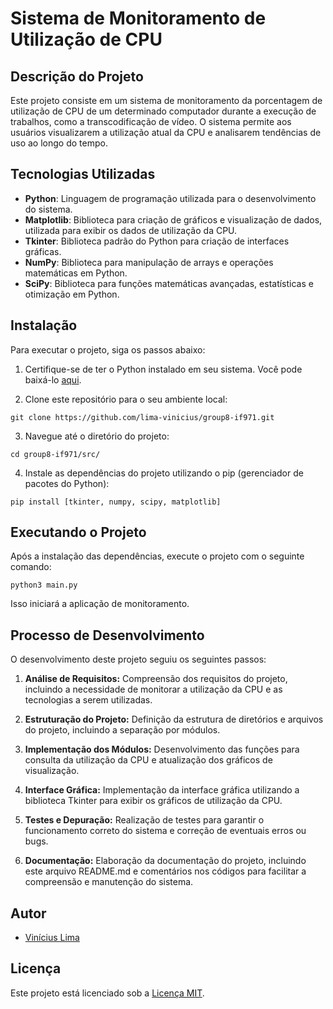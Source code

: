 # Sistema de Monitoramento de Utilização de CPU

## Descrição do Projeto

Este projeto consiste em um sistema de monitoramento da porcentagem de utilização de CPU de um determinado computador durante a execução de trabalhos, como a transcodificação de vídeo. O sistema permite aos usuários visualizarem a utilização atual da CPU e analisarem tendências de uso ao longo do tempo.

## Tecnologias Utilizadas

- **Python**: Linguagem de programação utilizada para o desenvolvimento do sistema.
- **Matplotlib**: Biblioteca para criação de gráficos e visualização de dados, utilizada para exibir os dados de utilização da CPU.
- **Tkinter**: Biblioteca padrão do Python para criação de interfaces gráficas.
- **NumPy**: Biblioteca para manipulação de arrays e operações matemáticas em Python.
- **SciPy**: Biblioteca para funções matemáticas avançadas, estatísticas e otimização em Python.

## Instalação

Para executar o projeto, siga os passos abaixo:

1. Certifique-se de ter o Python instalado em seu sistema. Você pode baixá-lo [aqui](https://www.python.org/downloads/).

2. Clone este repositório para o seu ambiente local:

```
git clone https://github.com/lima-vinicius/group8-if971.git
```

3. Navegue até o diretório do projeto:

```
cd group8-if971/src/
```

4. Instale as dependências do projeto utilizando o pip (gerenciador de pacotes do Python):
   
```
pip install [tkinter, numpy, scipy, matplotlib]
```

## Executando o Projeto

Após a instalação das dependências, execute o projeto com o seguinte comando:

```
python3 main.py
```

Isso iniciará a aplicação de monitoramento.

## Processo de Desenvolvimento

O desenvolvimento deste projeto seguiu os seguintes passos:

1. **Análise de Requisitos:** Compreensão dos requisitos do projeto, incluindo a necessidade de monitorar a utilização da CPU e as tecnologias a serem utilizadas.

2. **Estruturação do Projeto:** Definição da estrutura de diretórios e arquivos do projeto, incluindo a separação por módulos.

3. **Implementação dos Módulos:** Desenvolvimento das funções para consulta da utilização da CPU e atualização dos gráficos de visualização.

4. **Interface Gráfica:** Implementação da interface gráfica utilizando a biblioteca Tkinter para exibir os gráficos de utilização da CPU.

5. **Testes e Depuração:** Realização de testes para garantir o funcionamento correto do sistema e correção de eventuais erros ou bugs.

6. **Documentação:** Elaboração da documentação do projeto, incluindo este arquivo README.md e comentários nos códigos para facilitar a compreensão e manutenção do sistema.

## Autor

- [Vinícius Lima](https://github.com/lima-vinicius)

## Licença

Este projeto está licenciado sob a [Licença MIT](LICENSE).
